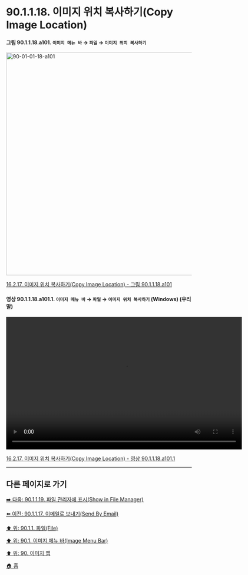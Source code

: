 # 90.1.1.18. 이미지 위치 복사하기(Copy Image Location)

<a id="90-01-01-18-a101"></a>

#### 그림 90.1.1.18.a101. `이미지 메뉴 바` → `파일` → `이미지 위치 복사하기`
<img width="980" height="605" alt="90-01-01-18-a101" src="https://github.com/user-attachments/assets/f4c6f80c-3aef-413e-83d3-c726b1b985d0" />

[16.2.17. 이미지 위치 복사하기(Copy Image Location) - 그림 90.1.1.18.a101](./16-02-17-copy-image-location.md#90-01-01-18-a101)

<a id="90-01-01-18-a101-01"></a>

#### 영상 90.1.1.18.a101.1. `이미지 메뉴 바` → `파일` → `이미지 위치 복사하기` (Windows) (우리말)
<video controls="controls" width="640" height="360" src="https://github.com/user-attachments/assets/0dc48212-b825-4583-8111-25ef7e523465"></video>

[16.2.17. 이미지 위치 복사하기(Copy Image Location) - 영상 90.1.1.18.a101.1](./16-02-17-copy-image-location.md#90-01-01-18-a101-01)

***

## 다른 페이지로 가기

[➡️ 다음: 90.1.1.19. 파일 관리자에 표시(Show in File Manager)](./90-01-01-19-show_in_file_manager.md)

[⬅️ 이전: 90.1.1.17. 이메일로 보내기(Send By Email)](./90-01-01-17-send_by_email.md)

[⬆️ 위: 90.1.1. 파일(File)](./90-01-01-00-file.md)

[⬆️ 위: 90.1. 이미지 메뉴 바(Image Menu Bar)](./90-01-00-image-menu-bar.md)

[⬆️ 위: 90. 이미지 맵](./90-00-image-map.md)

[🏠 홈](./00-home.md)